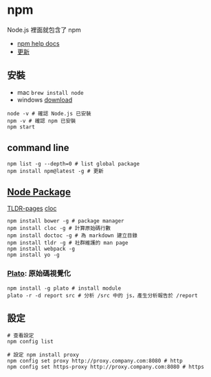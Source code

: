 # npm

Node.js 裡面就包含了 npm

- [npm help docs](https://docs.npmjs.com/)
- [更新](https://www.npmjs.com/get-npm)

## 安裝

- mac `brew install node`
- windows [download](https://nodejs.org/en/download/)

```shell
node -v # 確認 Node.js 已安裝
npm -v # 確認 npm 已安裝
npm start
```

## command line

```=shell
npm list -g --depth=0 # list global package
npm install npm@latest -g # 更新
```

## [Node Package](https://www.npmjs.com/)

[TLDR-pages](https://www.npmjs.com/package/tldr)
[cloc](https://www.npmjs.com/package/cloc)

```shell
npm install bower -g # package manager
npm install cloc -g # 計算原始碼行數
npm install doctoc -g # 為 markdown 建立目錄
npm install tldr -g # 社群維護的 man page
npm install webpack -g
npm install yo -g
```

### [Plato](https://github.com/es-analysis/plato): 原始碼視覺化

```shell
npm install -g plato # install module
plato -r -d report src # 分析 /src 中的 js，產生分析報告於 /report
```

## 設定

```shell
# 查看設定
npm config list

# 設定 npm install proxy
npm config set proxy http://proxy.company.com:8080 # http
npm config set https-proxy http://proxy.company.com:8080 # https
```